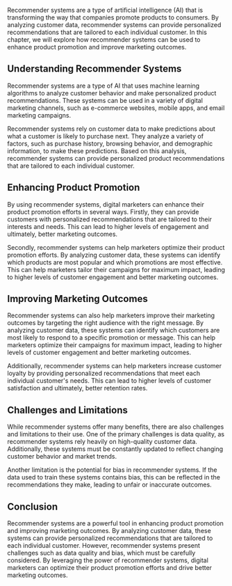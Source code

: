 
Recommender systems are a type of artificial intelligence (AI) that is transforming the way that companies promote products to consumers. By analyzing customer data, recommender systems can provide personalized recommendations that are tailored to each individual customer. In this chapter, we will explore how recommender systems can be used to enhance product promotion and improve marketing outcomes.

Understanding Recommender Systems
---------------------------------

Recommender systems are a type of AI that uses machine learning algorithms to analyze customer behavior and make personalized product recommendations. These systems can be used in a variety of digital marketing channels, such as e-commerce websites, mobile apps, and email marketing campaigns.

Recommender systems rely on customer data to make predictions about what a customer is likely to purchase next. They analyze a variety of factors, such as purchase history, browsing behavior, and demographic information, to make these predictions. Based on this analysis, recommender systems can provide personalized product recommendations that are tailored to each individual customer.

Enhancing Product Promotion
---------------------------

By using recommender systems, digital marketers can enhance their product promotion efforts in several ways. Firstly, they can provide customers with personalized recommendations that are tailored to their interests and needs. This can lead to higher levels of engagement and ultimately, better marketing outcomes.

Secondly, recommender systems can help marketers optimize their product promotion efforts. By analyzing customer data, these systems can identify which products are most popular and which promotions are most effective. This can help marketers tailor their campaigns for maximum impact, leading to higher levels of customer engagement and better marketing outcomes.

Improving Marketing Outcomes
----------------------------

Recommender systems can also help marketers improve their marketing outcomes by targeting the right audience with the right message. By analyzing customer data, these systems can identify which customers are most likely to respond to a specific promotion or message. This can help marketers optimize their campaigns for maximum impact, leading to higher levels of customer engagement and better marketing outcomes.

Additionally, recommender systems can help marketers increase customer loyalty by providing personalized recommendations that meet each individual customer's needs. This can lead to higher levels of customer satisfaction and ultimately, better retention rates.

Challenges and Limitations
--------------------------

While recommender systems offer many benefits, there are also challenges and limitations to their use. One of the primary challenges is data quality, as recommender systems rely heavily on high-quality customer data. Additionally, these systems must be constantly updated to reflect changing customer behavior and market trends.

Another limitation is the potential for bias in recommender systems. If the data used to train these systems contains bias, this can be reflected in the recommendations they make, leading to unfair or inaccurate outcomes.

Conclusion
----------

Recommender systems are a powerful tool in enhancing product promotion and improving marketing outcomes. By analyzing customer data, these systems can provide personalized recommendations that are tailored to each individual customer. However, recommender systems present challenges such as data quality and bias, which must be carefully considered. By leveraging the power of recommender systems, digital marketers can optimize their product promotion efforts and drive better marketing outcomes.
